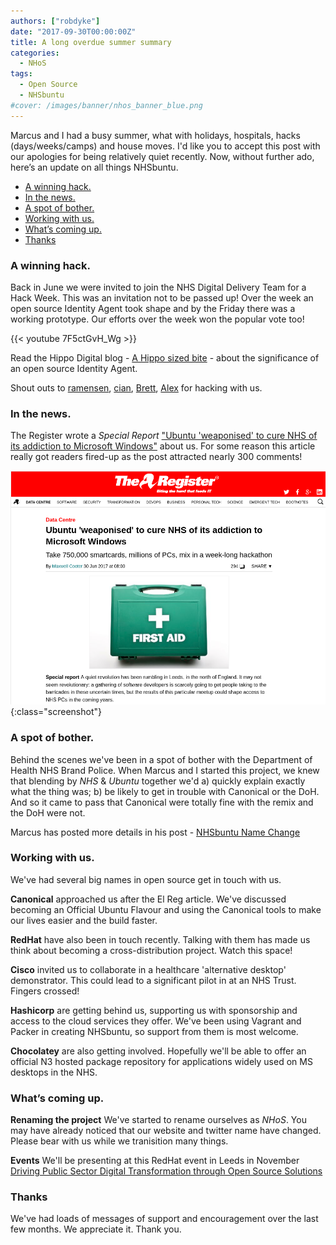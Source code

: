 ```yaml
---
authors: ["robdyke"]
date: "2017-09-30T00:00:00Z"
title: A long overdue summer summary
categories:
  - NHoS
tags:
  - Open Source
  - NHSbuntu
#cover: /images/banner/nhos_banner_blue.png
---
```


Marcus and I had a busy summer, what with holidays, hospitals, hacks (days/weeks/camps) and house moves. I'd like you to accept this post with our apologies for being relatively quiet recently. Now, without further ado, here’s an update on all things NHSbuntu. 

- [A winning hack.](#a-winning-hack)
- [In the news.](#in-the-news)
- [A spot of bother.](#a-spot-of-bother)
- [Working with us.](#working-with-us)
- [What’s coming up.](#whats-coming-up)
- [Thanks](#thanks)

<a id="a_winning_hack"></a>
### A winning hack.
Back in June we were invited to join the NHS Digital Delivery Team for a Hack Week. This was an invitation not to be passed up! Over the week an open source Identity Agent took shape and by the Friday there was a working prototype. Our efforts over the week won the popular vote too!

{{< youtube 7F5ctGvH_Wg >}}

Read the Hippo Digital blog - [A Hippo sized bite](http://hippodigital.co.uk/2017/07/nhsbuntu-takes-a-hippo-sized-bite-out-of-windows-dominance/) - about the significance of an open source Identity Agent.

Shout outs to [ramensen](https://github.com/ramensen), [cian](https://github.com/orgs/NHSbuntu/people/cian), [Brett](https://github.com/bjackson1), [Alex](https://www.linkedin.com/in/alextoft) for hacking with us.

<a id="in_the_news"></a>
### In the news.
The Register wrote a _Special Report_ ["Ubuntu 'weaponised' to cure NHS of its addiction to Microsoft Windows"](https://www.theregister.co.uk/2017/06/30/nhsbuntu_nhs_revolution/) about us. For some reason this article really got readers fired-up as the post attracted nearly 300 comments!

![The Register NHSbuntu article.](/images/pagegrabs/the_register_30_june_2017.png){:class="screenshot"}

<a id="a_spot_of_bother"></a>
### A spot of bother.
Behind the scenes we've been in a spot of bother with the Department of Health NHS Brand Police. When Marcus and I started this project, we knew that blending by _NHS_ & _Ubuntu_ together we'd a) quickly explain exactly what the thing was; b) be likely to get in trouble with Canonical or the DoH. And so it came to pass that Canonical were totally fine with the remix and the DoH were not.

Marcus has posted more details in his post - [NHSbuntu Name Change](https://www.openhealthhub.org/t/nhsbuntu-name-change/1211)

<a id="working_with_us"></a>
### Working with us.
We've had several big names in open source get in touch with us.

**Canonical** approached us after the El Reg article. We've discussed becoming an Official Ubuntu Flavour and using the Canonical tools to make our lives easier and the build faster.

**RedHat** have also been in touch recently. Talking with them has made us think about becoming a cross-distribution project. Watch this space!

**Cisco** invited us to collaborate in a healthcare 'alternative desktop' demonstrator. This could lead to a significant pilot in at an NHS Trust. Fingers crossed!

**Hashicorp** are getting behind us, supporting us with sponsorship and access to the cloud services they offer. We've been using Vagrant and Packer in creating NHSbuntu, so support from them is most welcome.

**Chocolatey** are also getting involved. Hopefully we'll be able to offer an official N3 hosted package repository for applications widely used on MS desktops in the NHS.

<a id="whats_coming_up"></a>
### What’s coming up.
**Renaming the project** We've started to rename ourselves as _NHoS_. You may have already noticed that our website and twitter name have changed. Please bear with us while we tranisition many things.

**Events** We'll be presenting at this RedHat event in Leeds in November [Driving Public Sector Digital Transformation through Open Source Solutions](https://www.redhat.com/en/about/events/driving-digital-transformation-through-open-source-solutions-leeds)

### Thanks
We've had loads of messages of support and encouragement over the last few months. We appreciate it. Thank you.
